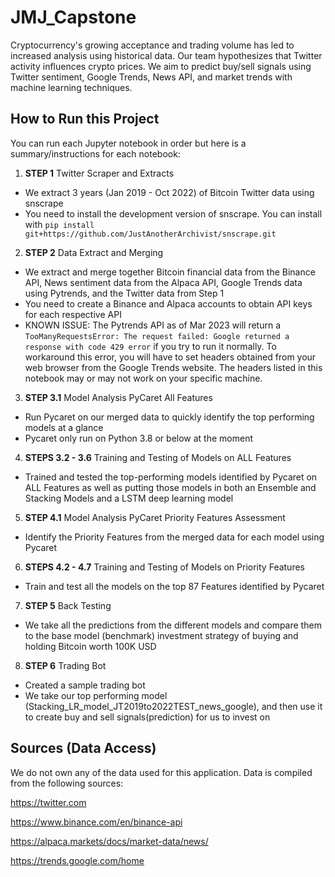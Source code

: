 # JMJ_Capstone
Cryptocurrency's growing acceptance and trading volume has led to increased analysis using historical data. Our team hypothesizes that Twitter activity influences crypto prices. We aim to predict buy/sell signals using Twitter sentiment, Google Trends, News API, and market trends with machine learning techniques.

## How to Run this Project
You can run each Jupyter notebook in order but here is a summary/instructions for each notebook:
1) **STEP 1** Twitter Scraper and Extracts
* We extract 3 years (Jan 2019 - Oct 2022) of Bitcoin Twitter data using snscrape
* You need to install the development version of snscrape. You can install with `pip install git+https://github.com/JustAnotherArchivist/snscrape.git`
2) **STEP 2** Data Extract and Merging
* We extract and merge together Bitcoin financial data from the Binance API, News sentiment data from the Alpaca API, Google Trends data using Pytrends, and the Twitter data from Step 1
* You need to create a Binance and Alpaca accounts to obtain API keys for each respective API
* KNOWN ISSUE: The Pytrends API as of Mar 2023 will return a `TooManyRequestsError: The request failed: Google returned a response with code 429 error` if you try to run it normally. To workaround this error, you will have to set headers obtained from your web browser from the Google Trends website. The headers listed in this notebook may or may not work on your specific machine.
3) **STEP 3.1** Model Analysis PyCaret All Features
* Run Pycaret on our merged data to quickly identify the top performing models at a glance
* Pycaret only run on Python 3.8 or below at the moment
4) **STEPS 3.2 - 3.6** Training and Testing of Models on ALL Features
* Trained and tested the top-performing models identified by Pycaret on ALL Features as well as putting those models in both an Ensemble and Stacking Models and a LSTM deep learning model
5) **STEP 4.1** Model Analysis PyCaret Priority Features Assessment
* Identify the Priority Features from the merged data for each model using Pycaret
6) **STEPS 4.2 - 4.7** Training and Testing of Models on Priority Features
* Train and test all the models on the top 87 Features identified by Pycaret
7) **STEP 5** Back Testing
* We take all the predictions from the different models and compare them to the base model (benchmark) investment strategy of buying and holding Bitcoin worth 100K USD
8) **STEP 6** Trading Bot
* Created a sample trading bot 
* We take our top performing model (Stacking_LR_model_JT2019to2022TEST_news_google), and then use it to create buy and sell signals(prediction) for us to invest on



## Sources (Data Access)

We do not own any of the data used for this application. Data is compiled from the following sources:

https://twitter.com

https://www.binance.com/en/binance-api

https://alpaca.markets/docs/market-data/news/

https://trends.google.com/home




